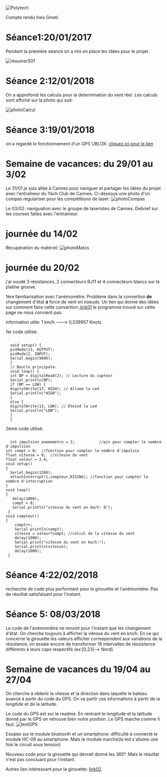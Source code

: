 ![Polytech](http://www.polytechnice.fr/jahia/jsp/jahia/templates/inc/img/polytech_nice-sophia.png)

Compte rendu Ines Gmati

# Séance1:20/01/2017

Pendant la première séance on a mis en place les idées pour le projet.

![résumerS01](https://s20.postimg.cc/yqi849nfx/S01.png)


# Séance 2:12/01/2018
On a approfondi les calculs pour la determination du vent réel.
Les calculs sont affiché sur la photo qui suit:

![photoCalcul](https://s20.postimg.cc/5mpeuruod/calcul_VR.jpg)

# Séance 3:19/01/2018

on a regardé le fonctionnement d'un GPS UBLOX: [cliquez ici pour le lien](https://playground.arduino.cc/UBlox/GPS)

# Semaine de vacances: du 29/01 au 3/02

Le 31/01 je suis allée à Cannes pour naviguer et partager les idées du projet avec l'entraîneur du Yach Club de Cannes.
Ci-dessous une photo d'un compas régulariser pour les compétitions de laser:
![photoCompas](https://s20.postimg.cc/bdept6eot/compas.jpg)

Le 03/02: naviguation avec le groupe de laseristes de Cannes. Debrief sur les courses faites avec l'entraineur.

# journée du 14/02

Récupération du matériel:
![ photoMatos](https://s20.postimg.cc/h3fv0xr0t/photo_Matos.jpg)

# journée du 20/02
j'ai soudé 3 résistances, 2 connecteurs RJ11 et 4 connecteurs blancs sur la platine groove.

1ère familiarisation avec l'anémomètre.
Problème dans la convertion **de** changement d'état **à** force de vent en noeuds. 
Un lien qui donne des idées sur comment faire cette convertion:[ link01](https://forum.arduino.cc/index.php?topic=92398.0)
le programme trouvé sur cette page ne nous convient pas.

information  utile: 1 km/h ---> 0,539957 Knots

1er code utilisé:
<pre><code>
  void setup() { 
  pinMode(13, OUTPUT); 
  pinMode(2, INPUT); 
  Serial.begin(9600);
  }
  // Boucle principale:
  void loop() { 
  int BP = digitalRead(2); // Lecture du capteur 
  Serial.println(BP);
  if (BP == LOW) {
  digitalWrite(13, HIGH); // Allume la Led
  Serial.println("HIGH");
  }
  else {
  digitalWrite(13, LOW); // Eteind la Led
  Serial.println("LOW");
  } 
  }
</pre></code>  

2éme code utilisé:
<pre><code>
  int impulsion_anemometre = 3;           //pin pour compter le nombre d'impulsion 
int compt = 0;  //fonction pour compter le nombre d'impulsio
float vitesse = 0;  //vitesse du vent
float valeur = 2.4;
void setup()
{
  Serial.begin(1200);
  attachInterrupt(1,compteur,RISING); //fonction pour compter le nombre d'interruption
}
void loop()
{
   delay(1000);
   compt = 0;
   Serial.println("vitesse du vent en km/h: 0");
 }
void compteur()
{
    compt++;
    Serial.println(compt);
    vitesse = valeur*compt; //calcul de la vitesse du vent
    delay(1000);
    Serial.print("vitesse du vent en km/h:");
    Serial.println(vitesse);
    delay(1000);
 }
</pre></code>

# Séance 4:22/02/2018

recherche de code plus performant pour la girouette et l'anémomètre. Pas de résultat satisfaisant pour l'instant.

# Séance 5: 08/03/2018

Le code de l'anémomètre ne renvoit pour l'instant que les changement d'état. On cherche toujours à afficher la vitesse du vent en km/h.
En ce qui concerne la girouette les valeurs afficher correspondent aux variations de la résistance, on essaie encore de transformer 16 intervalles de réssistance différents à leurs caps respectifs (ex:[0,23]--> Nord).

# Semaine de vacances du 19/04 au 27/04

On cherche à obtenir la vitesse et la direction dans laquelle le bateau avance à partir du code du GPS. On va partir ces informations à partir de la longitide et de la latitude.

Le code du GPS est sur le readme.
En rentrant le longitude et la latitude donné par le GPS on retrouve bien notre position. Le GPS marche comme il faut.
![testGPS](https://s20.postimg.cc/trnqo71bh/Test_Gps.png)

Essaies sur le module bluetooth et un smartphone: difficulté à connecté le module HC-06 au smartphone. Mais le module marche(la led s'allume une fois le circuit sous tension)

Nouveau code pour la girouette qui devrait donné les 360°. Mais le résultat n'est pas concluant pour l'instant.

Autres lien intéressant pour la girouette: [link02](http://cactus.io/hookups/weather/anemometer/davis/hookup-arduino-to-davis-anemometer-software) 







